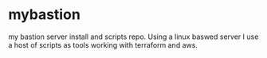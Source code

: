 # mybastion
my bastion server install and scripts repo. Using a linux baswed server I use a host of scripts as tools working with terraform and aws. 


